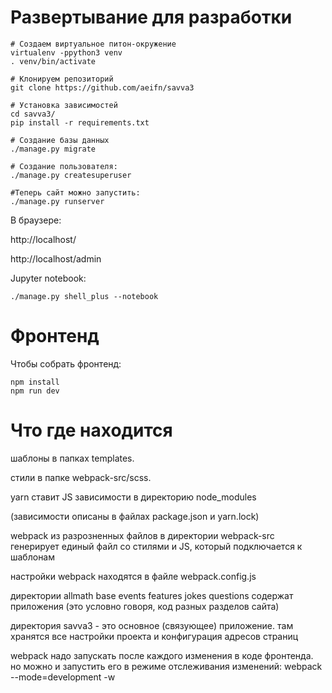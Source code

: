 # Развертывание для разработки

```
# Создаем виртуальное питон-окружение
virtualenv -ppython3 venv
. venv/bin/activate

# Клонируем репозиторий
git clone https://github.com/aeifn/savva3

# Установка зависимостей
cd savva3/
pip install -r requirements.txt

# Создание базы данных
./manage.py migrate

# Создание пользователя:
./manage.py createsuperuser

#Теперь сайт можно запустить:
./manage.py runserver
```

В браузере:

http://localhost/

http://localhost/admin


Jupyter notebook:

```
./manage.py shell_plus --notebook
```

# Фронтенд

Чтобы собрать фронтенд:
```
npm install
npm run dev
```

# Что где находится

шаблоны в папках templates.

стили в папке webpack-src/scss.

yarn ставит JS зависимости в директорию node_modules

(зависимости описаны в файлах package.json и yarn.lock)

webpack из разрозненных файлов в директории webpack-src генерирует единый файл со стилями и JS, который подключается к шаблонам

настройки webpack находятся в файле webpack.config.js

директории allmath base events features jokes questions содержат приложения (это условно говоря, код разных разделов сайта)

директория  savva3  - это основное (связующее) приложение. там хранятся все настройки проекта и конфигурация адресов страниц

webpack надо запускать после каждого изменения в коде фронтенда. но можно и запустить его в режиме отслеживания изменений: webpack --mode=development -w
